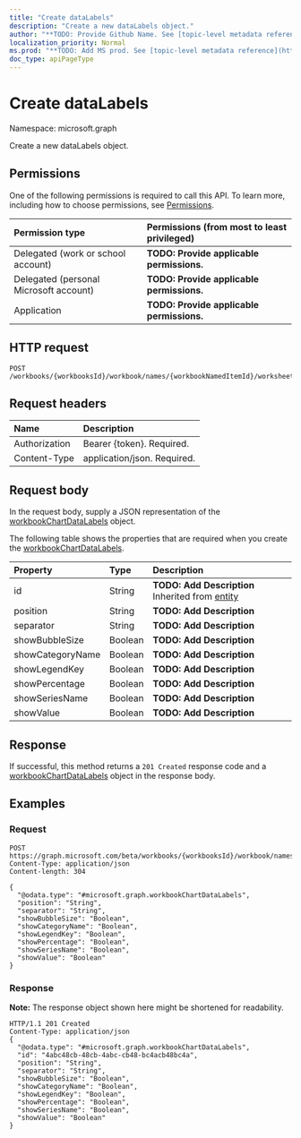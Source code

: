```yaml
---
title: "Create dataLabels"
description: "Create a new dataLabels object."
author: "**TODO: Provide Github Name. See [topic-level metadata reference](https://msgo.azurewebsites.net/add/document/guidelines/metadata.html#topic-level-metadata)**"
localization_priority: Normal
ms.prod: "**TODO: Add MS prod. See [topic-level metadata reference](https://msgo.azurewebsites.net/add/document/guidelines/metadata.html#topic-level-metadata)**"
doc_type: apiPageType
---
```


# Create dataLabels

Namespace: microsoft.graph

Create a new dataLabels object.

## Permissions
One of the following permissions is required to call this API. To learn more, including how to choose permissions, see [Permissions](/concepts/permissions-reference.md).

|Permission type|Permissions (from most to least privileged)|
|:---|:---|
|Delegated (work or school account)|**TODO: Provide applicable permissions.**|
|Delegated (personal Microsoft account)|**TODO: Provide applicable permissions.**|
|Application|**TODO: Provide applicable permissions.**|

## HTTP request

<!-- {
  "blockType": "ignored"
}
-->
``` http
POST /workbooks/{workbooksId}/workbook/names/{workbookNamedItemId}/worksheet/charts/{workbookChartId}/dataLabels
```

## Request headers
|Name|Description|
|:---|:---|
|Authorization|Bearer {token}. Required.|
|Content-Type|application/json. Required.|

## Request body
In the request body, supply a JSON representation of the [workbookChartDataLabels](../resources/workbookchartdatalabels.md) object.

The following table shows the properties that are required when you create the [workbookChartDataLabels](../resources/workbookchartdatalabels.md).

|Property|Type|Description|
|:---|:---|:---|
|id|String|**TODO: Add Description** Inherited from [entity](../resources/entity.md)|
|position|String|**TODO: Add Description**|
|separator|String|**TODO: Add Description**|
|showBubbleSize|Boolean|**TODO: Add Description**|
|showCategoryName|Boolean|**TODO: Add Description**|
|showLegendKey|Boolean|**TODO: Add Description**|
|showPercentage|Boolean|**TODO: Add Description**|
|showSeriesName|Boolean|**TODO: Add Description**|
|showValue|Boolean|**TODO: Add Description**|



## Response

If successful, this method returns a `201 Created` response code and a [workbookChartDataLabels](../resources/workbookchartdatalabels.md) object in the response body.

## Examples

### Request
<!-- {
  "blockType": "request",
  "name": "create_workbookchartdatalabels_from_"
}
-->
``` http
POST https://graph.microsoft.com/beta/workbooks/{workbooksId}/workbook/names/{workbookNamedItemId}/worksheet/charts/{workbookChartId}/dataLabels
Content-Type: application/json
Content-length: 304

{
  "@odata.type": "#microsoft.graph.workbookChartDataLabels",
  "position": "String",
  "separator": "String",
  "showBubbleSize": "Boolean",
  "showCategoryName": "Boolean",
  "showLegendKey": "Boolean",
  "showPercentage": "Boolean",
  "showSeriesName": "Boolean",
  "showValue": "Boolean"
}
```

### Response
**Note:** The response object shown here might be shortened for readability.
<!-- {
  "blockType": "response",
  "truncated": true,
  "@odata.type": "microsoft.graph.workbookchartdatalabels"
}
-->
``` http
HTTP/1.1 201 Created
Content-Type: application/json
{
  "@odata.type": "#microsoft.graph.workbookChartDataLabels",
  "id": "4abc48cb-48cb-4abc-cb48-bc4acb48bc4a",
  "position": "String",
  "separator": "String",
  "showBubbleSize": "Boolean",
  "showCategoryName": "Boolean",
  "showLegendKey": "Boolean",
  "showPercentage": "Boolean",
  "showSeriesName": "Boolean",
  "showValue": "Boolean"
}
```

